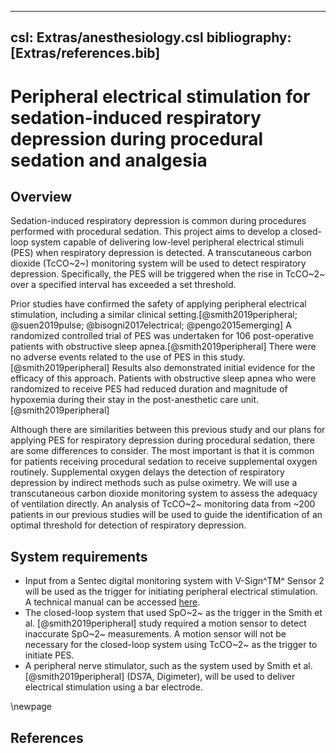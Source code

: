 
---
csl: Extras/anesthesiology.csl
bibliography: [Extras/references.bib]
---

# Peripheral electrical stimulation for sedation-induced respiratory depression during procedural sedation and analgesia

## Overview

Sedation-induced respiratory depression is common during procedures performed with procedural sedation. This project aims to develop a closed-loop system capable of delivering low-level peripheral electrical stimuli (PES) when respiratory depression is detected. A transcutaneous carbon dioxide (TcCO~2~) monitoring system will be used to detect respiratory depression. Specifically, the PES will be triggered when the rise in TcCO~2~ over a specified interval has exceeded a set threshold. 

Prior studies have confirmed the safety of applying peripheral electrical stimulation, including a similar clinical setting.[@smith2019peripheral; @suen2019pulse; @bisogni2017electrical; @pengo2015emerging] A randomized controlled trial of PES was undertaken for 106 post-operative patients with obstructive sleep apnea.[@smith2019peripheral] There were no adverse events related to the use of PES in this study.[@smith2019peripheral] Results also demonstrated initial evidence for the efficacy of this approach. Patients with obstructive sleep apnea who were randomized to receive PES had reduced duration and magnitude of hypoxemia during their stay in the post-anesthetic care unit.[@smith2019peripheral] 

Although there are similarities between this previous study and our plans for applying PES for respiratory depression during procedural sedation, there are some differences to consider. The most important is that it is common for patients receiving procedural sedation to receive supplemental oxygen routinely. Supplemental oxygen delays the detection of respiratory depression by indirect methods such as pulse oximetry. We will use a transcutaneous carbon dioxide monitoring system to assess the adequacy of ventilation directly. An analysis of TcCO~2~ monitoring data from ~200 patients in our previous studies will be used to guide the identification of an optimal threshold for detection of respiratory depression.

## System requirements

- Input from a Sentec digital monitoring system with V-Sign^TM^ Sensor 2 will be used as the trigger for initiating peripheral electrical stimulation. A technical manual can be accessed [here](https://www.sentec.com/fileadmin/documents/Labeling/Technical_Manuals/HB-005752-t-SDM_Technical_Manual.pdf).
- The closed-loop system that used SpO~2~ as the trigger in the Smith et al. [@smith2019peripheral] study required a motion sensor to detect inaccurate SpO~2~ measurements. A motion sensor will not be necessary for the closed-loop system using TcCO~2~ as the trigger to initiate PES.
- A peripheral nerve stimulator, such as the system used by Smith et al.[@smith2019peripheral] (DS7A, Digimeter), will be used to deliver electrical stimulation using a bar electrode.

\newpage

## References